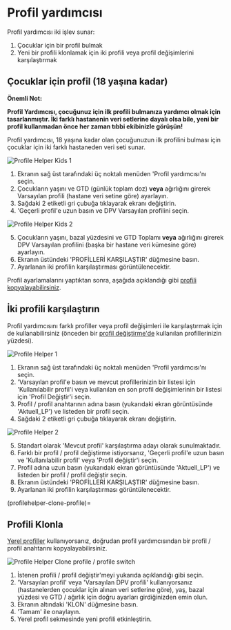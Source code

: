 # Profil yardımcısı

Profil yardımcısı iki işlev sunar:

1. Çocuklar için bir profil bulmak
2. Yeni bir profili klonlamak için iki profili veya profil değişimlerini karşılaştırmak

## Çocuklar için profil (18 yaşına kadar)

**Önemli Not:**

**Profil Yardımcısı, çocuğunuz için ilk profili bulmanıza yardımcı olmak için tasarlanmıştır. İki farklı hastanenin veri setlerine dayalı olsa bile, yeni bir profil kullanmadan önce her zaman tıbbi ekibinizle görüşün!**

Profil yardımcısı, 18 yaşına kadar olan çocuğunuzun ilk profilini bulması için çocuklar için iki farklı hastaneden veri seti sunar.

![Profile Helper Kids 1](../images/ProfileHelperKids1.png)

1. Ekranın sağ üst tarafındaki üç noktalı menüden 'Profil yardımcısı'nı seçin.
2. Çocukların yaşını ve GTD (günlük toplam doz) **veya** ağırlığını girerek Varsayılan profili (hastane veri setine göre) ayarlayın.
3. Sağdaki 2 etiketli gri çubuğa tıklayarak ekranı değiştirin.
4. 'Geçerli profil'e uzun basın ve DPV Varsayılan profilini seçin.

![Profile Helper Kids 2](../images/ProfileHelperKids2.png)

5. Çocukların yaşını, bazal yüzdesini ve GTD Toplamı **veya** ağırlığını girerek DPV Varsayılan profilini (başka bir hastane veri kümesine göre) ayarlayın.
6. Ekranın üstündeki 'PROFİLLERİ KARŞILAŞTIR' düğmesine basın.
7. Ayarlanan iki profilin karşılaştırması görüntülenecektir.

Profil ayarlamalarını yaptıktan sonra, aşağıda açıklandığı gibi [profili kopyalayabilirsiniz](profilehelper-clone-profile).

## İki profili karşılaştırın

Profil yardımcısını farklı profiller veya profil değişimleri ile karşılaştırmak için de kullanabilirsiniz (önceden bir [profil değiştirme'de](../Usage/Profiles.md) kullanılan profillerinizin yüzdesi).

![Profile Helper 1](../images/ProfileHelper1.png)

1. Ekranın sağ üst tarafındaki üç noktalı menüden 'Profil yardımcısı'nı seçin.
2. 'Varsayılan profil'e basın ve mevcut profillerinizin bir listesi için 'Kullanılabilir profil'i veya kullanılan en son profil değişimlerinin bir listesi için 'Profil Değiştir'i seçin.
3. Profil / profil anahtarının adına basın (yukarıdaki ekran görüntüsünde 'Aktuell_LP') ve listeden bir profil seçin.
4. Sağdaki 2 etiketli gri çubuğa tıklayarak ekranı değiştirin.

![Profile Helper 2](../images/ProfileHelper2.png)

5. Standart olarak 'Mevcut profil' karşılaştırma adayı olarak sunulmaktadır.
6. Farklı bir profil / profil değiştirme istiyorsanız, 'Geçerli profil'e uzun basın ve 'Kullanılabilir profil' veya 'Profil değiştir'i seçin.
7. Profil adına uzun basın (yukarıdaki ekran görüntüsünde 'Aktuell_LP') ve listeden bir profil / profil değiştir seçin.
8. Ekranın üstündeki 'PROFİLLERİ KARŞILAŞTIR' düğmesine basın.
9. Ayarlanan iki profilin karşılaştırması görüntülenecektir.

(profilehelper-clone-profile)=
## Profili Klonla

[Yerel profiller](Config-Builder-local-profile) kullanıyorsanız, doğrudan profil yardımcısından bir profil / profil anahtarını kopyalayabilirsiniz.

![Profile Helper Clone profile / profile switch](../images/ProfileHelperClone.png)

1. İstenen profili / profil değiştir'meyi yukarıda açıklandığı gibi seçin.
2. 'Varsayılan profil' veya 'Varsayılan DPV profili' kullanıyorsanız (hastanelerden çocuklar için alınan veri setlerine göre), yaş, bazal yüzdesi ve GTD / ağırlık için doğru ayarları girdiğinizden emin olun.
3. Ekranın altındaki 'KLON' düğmesine basın.
4. 'Tamam' ile onaylayın.
5. Yerel profil sekmesinde yeni profili etkinleştirin.
